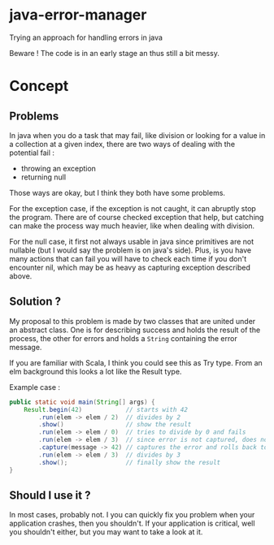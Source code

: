 # java-error-manager
Trying an approach for handling errors in java

Beware ! The code is in an early stage an thus still a bit messy.

# Concept

## Problems
In java when you do a task that may fail, like division or looking
for a value in a collection at a given index, there are two ways of
dealing with the potential fail :

- throwing an exception
- returning null

Those ways are okay, but I think they both have some problems.

For the exception case, if the exception is not caught, it can
abruptly stop the program. There are of course checked exception
that help, but catching can make the process way much heavier,
like when dealing with division.

For the null case, it first not always usable in java since
primitives are not nullable (but I would say the problem is
on java's side). Plus, is you have many actions that can fail
you will have to check each time if you don't encounter nil,
which may be as heavy as capturing exception described above.

## Solution ?
My proposal to this problem is made by two classes that are
united under an abstract class. One is for describing success
and holds the result of the process, the other for errors and
holds a `String` containing the error message.

If you are familiar with Scala, I think you could see this
as Try type. From an elm background this looks a lot like 
the Result type.

Example case :
```java
public static void main(String[] args) {
    Result.begin(42)            // starts with 42
        .run(elem -> elem / 2)  // divides by 2
        .show()                 // show the result
        .run(elem -> elem / 0)  // tries to divide by 0 and fails
        .run(elem -> elem / 3)  // since error is not captured, does nothing
        .capture(message -> 42) // captures the error and rolls back to 42
        .run(elem -> elem / 3)  // divides by 3
        .show();                // finally show the result
}
```

## Should I use it ?
In most cases, probably not. I you can quickly fix you problem
when your application crashes, then you shouldn't. If your
application is critical, well you shouldn't either, but you may want to
take a look at it.
